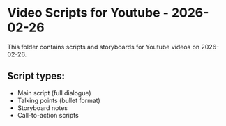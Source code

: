# Video Scripts for Youtube - 2026-02-26

This folder contains scripts and storyboards for Youtube videos on 2026-02-26.

## Script types:
- Main script (full dialogue)
- Talking points (bullet format)
- Storyboard notes
- Call-to-action scripts

